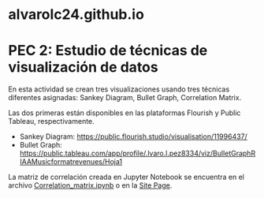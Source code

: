 # alvarolc24.github.io

# PEC 2: Estudio de técnicas de visualización de datos
En esta actividad se crean tres visualizaciones usando tres técnicas diferentes asignadas: Sankey Diagram, Bullet Graph, Correlation Matrix.

Las dos primeras están disponibles en las plataformas Flourish y Public Tableau, respectivamente.
- Sankey Diagram: https://public.flourish.studio/visualisation/11996437/
- Bullet Graph: https://public.tableau.com/app/profile/.lvaro.l.pez8334/viz/BulletGraphRIAAMusicformatrevenues/Hoja1

La matriz de correlación creada en Jupyter Notebook se encuentra en el archivo [Correlation_matrix.ipynb](Correlation_matrix.ipynb) o en la [Site Page](https://alvarolc24.github.io/Correlation_matrix.html). 

